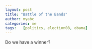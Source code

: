 ```yaml
---
layout: post
title: "Battle of the Bands"
author: myabc
categories: me
tags:   [politics, election08, obama]
---
```



Do we have a winner?

<object width="425" height="355"><param name="movie" value="http://www.youtube.com/v/5FvyGydc8no&rel=1"></param><param name="wmode" value="transparent"></param><embed src="http://www.youtube.com/v/5FvyGydc8no&rel=1" type="application/x-shockwave-flash" wmode="transparent" width="425" height="355"></embed></object>
